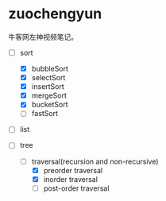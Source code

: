 # zuochengyun

牛客网左神视频笔记。

- [ ] sort
    - [x] bubbleSort
    - [x] selectSort
    - [x] insertSort
    - [x] mergeSort
    - [x] bucketSort
    - [ ] fastSort 

- [ ] list

- [ ] tree
    - [ ] traversal(recursion and non-recursive)
        - [x] preorder traversal
        - [x] inorder traversal
        - [ ] post-order traversal
